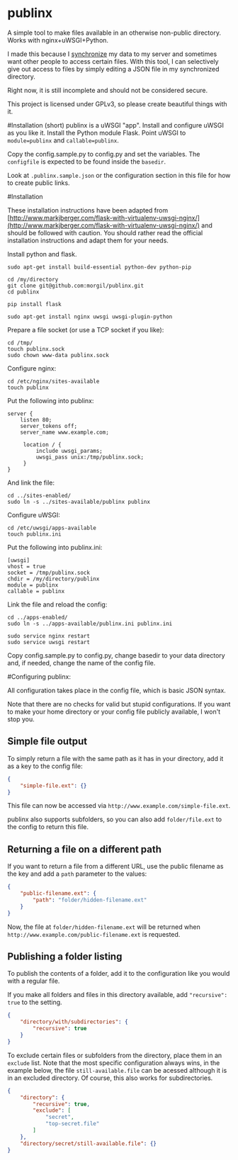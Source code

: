 # publinx
A simple tool to make files available in an otherwise non-public directory. Works with nginx+uWSGI+Python.

I made this because I [synchronize](https://www.syncthing.net/) my data to my server and sometimes want other people to access certain files.
 With this tool, I can selectively give out access to files by simply editing a JSON file in my synchronized directory.

Right now, it is still incomplete and should not be considered secure.

This project is licensed under GPLv3, so please create beautiful things with it.

#Installation (short)
publinx is a uWSGI "app". Install and configure uWSGI as you like it. Install the Python module Flask. Point uWSGI to `module=publinx` and `callable=publinx`.

Copy the config.sample.py to config.py and set the variables. The `configfile` is expected to be found inside the `basedir`.

Look at `.publinx.sample.json` or the configuration section in this file for how to create public links.

#Installation

These installation instructions have been adapted from [http://www.markjberger.com/flask-with-virtualenv-uwsgi-nginx/](http://www.markjberger.com/flask-with-virtualenv-uwsgi-nginx/) and should be followed with caution. You should rather read the official installation instructions and adapt them for your needs.

Install python and flask.
```
sudo apt-get install build-essential python-dev python-pip

cd /my/directory
git clone git@github.com:morgil/publinx.git
cd publinx

pip install flask

sudo apt-get install nginx uwsgi uwsgi-plugin-python
```

Prepare a file socket (or use a TCP socket if you like):
```
cd /tmp/
touch publinx.sock
sudo chown www-data publinx.sock
```
Configure nginx:
```
cd /etc/nginx/sites-available
touch publinx
```
Put the following into publinx:
```
server {
    listen 80;
    server_tokens off;
    server_name www.example.com;

     location / {
         include uwsgi_params;
         uwsgi_pass unix:/tmp/publinx.sock;
     }
}
```
And link the file:
```
cd ../sites-enabled/
sudo ln -s ../sites-available/publinx publinx
```
Configure uWSGI:
```
cd /etc/uwsgi/apps-available
touch publinx.ini
```
Put the following into publinx.ini:
```
[uwsgi]
vhost = true
socket = /tmp/publinx.sock
chdir = /my/directory/publinx
module = publinx
callable = publinx
```
Link the file and reload the config:
```
cd ../apps-enabled/
sudo ln -s ../apps-available/publinx.ini publinx.ini

sudo service nginx restart
sudo service uwsgi restart
```

Copy config.sample.py to config.py, change basedir to your data directory and, if needed, change the name of the config file.


#Configuring publinx:

All configuration takes place in the config file, which is basic JSON syntax.

Note that there are no checks for valid but stupid configurations. If you want to make your home directory or your config file publicly available, I won't stop you.

## Simple file output
To simply return a file with the same path as it has in your directory, add it as a key to the config file:
```json
{
    "simple-file.ext": {}
}
```
This file can now be accessed via `http://www.example.com/simple-file.ext`.

publinx also supports subfolders, so you can also add `folder/file.ext` to the config to return this file.

## Returning a file on a different path
If you want to return a file from a different URL, use the public filename as the key and add a `path` parameter to the values:
```json
{
    "public-filename.ext": {
        "path": "folder/hidden-filename.ext"
    }
}
```
Now, the file at `folder/hidden-filename.ext` will be returned when `http://www.example.com/public-filename.ext` is requested.

## Publishing a folder listing
To publish the contents of a folder, add it to the configuration like you would with a regular file.

If you make all folders and files in this directory available, add `"recursive": true` to the setting.

```json
{
    "directory/with/subdirectories": {
        "recursive": true
    }
}
```
To exclude certain files or subfolders from the directory, place them in an `exclude` list. Note that the most specific configuration always wins, in the example below, the file `still-available.file` can be acessed although it is in an excluded directory. Of course, this also works for subdirectories.
```json
{
    "directory": {
        "recursive": true,
        "exclude": [
            "secret",
            "top-secret.file"
        ]
    },
    "directory/secret/still-available.file": {}
}
```